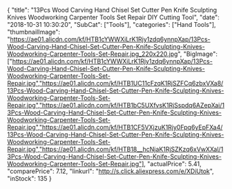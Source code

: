 {
	"title": "13Pcs Wood Carving Hand Chisel Set Cutter Pen Knife Sculpting Knives Woodworking Carpenter Tools Set Repair DIY Cutting Tool",
	"date": "2018-10-31 10:30:20",
	"SubCat": ["Tools"],
	"categories": ["Hand Tools"],
	"thumbnailImage": "https://ae01.alicdn.com/kf/HTB1cYWWXiLrK1Rjy1zdq6ynnpXap/13Pcs-Wood-Carving-Hand-Chisel-Set-Cutter-Pen-Knife-Sculpting-Knives-Woodworking-Carpenter-Tools-Set-Repair.jpg_220x220.jpg",
	"BigImage": ["https://ae01.alicdn.com/kf/HTB1cYWWXiLrK1Rjy1zdq6ynnpXap/13Pcs-Wood-Carving-Hand-Chisel-Set-Cutter-Pen-Knife-Sculpting-Knives-Woodworking-Carpenter-Tools-Set-Repair.jpg","https://ae01.alicdn.com/kf/HTB1UC11cFzqK1RjSZFCq6zbxVXa8/13Pcs-Wood-Carving-Hand-Chisel-Set-Cutter-Pen-Knife-Sculpting-Knives-Woodworking-Carpenter-Tools-Set-Repair.jpg","https://ae01.alicdn.com/kf/HTB1bC5UXfvsK1RjSspdq6AZepXai/13Pcs-Wood-Carving-Hand-Chisel-Set-Cutter-Pen-Knife-Sculpting-Knives-Woodworking-Carpenter-Tools-Set-Repair.jpg","https://ae01.alicdn.com/kf/HTB1CF5VXjzuK1Rjy0Fpq6yEpFXa4/13Pcs-Wood-Carving-Hand-Chisel-Set-Cutter-Pen-Knife-Sculpting-Knives-Woodworking-Carpenter-Tools-Set-Repair.jpg","https://ae01.alicdn.com/kf/HTB18__hcNjaK1RjSZKzq6xVwXXal/13Pcs-Wood-Carving-Hand-Chisel-Set-Cutter-Pen-Knife-Sculpting-Knives-Woodworking-Carpenter-Tools-Set-Repair.jpg"],
	"actualPrice": 5.41,
	"comparePrice": 7.12,
	"linkurl": "http://s.click.aliexpress.com/e/XDiUtok",
	"inStock": 135
}
